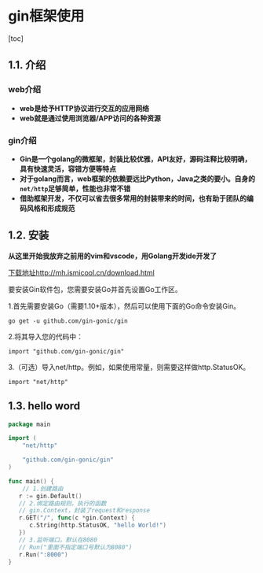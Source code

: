 # gin框架使用

[toc]

## 1.1. 介绍

### web介绍

+ **web是给予HTTP协议进行交互的应用网络**
+ **web就是通过使用浏览器/APP访问的各种资源**



### gin介绍

- **Gin是一个golang的微框架，封装比较优雅，API友好，源码注释比较明确，具有快速灵活，容错方便等特点**
- **对于golang而言，web框架的依赖要远比Python，Java之类的要小。自身的`net/http`足够简单，性能也非常不错**
- **借助框架开发，不仅可以省去很多常用的封装带来的时间，也有助于团队的编码风格和形成规范**

## 1.2. 安装

**从这里开始我放弃之前用的vim和vscode，用Golang开发ide开发了**

[下载地址http://mh.ismicool.cn/download.html](http://mh.ismicool.cn/download.html)



要安装Gin软件包，您需要安装Go并首先设置Go工作区。

1.首先需要安装Go（需要1.10+版本），然后可以使用下面的Go命令安装Gin。

```
go get -u github.com/gin-gonic/gin
```

2.将其导入您的代码中：

```
import "github.com/gin-gonic/gin"
```

3.（可选）导入net/http。例如，如果使用常量，则需要这样做http.StatusOK。

```
import "net/http"
```



## 1.3. hello word

```go
package main

import (
    "net/http"

    "github.com/gin-gonic/gin"
)

func main() {
    // 1.创建路由
   r := gin.Default()
   // 2.绑定路由规则，执行的函数
   // gin.Context，封装了request和response
   r.GET("/", func(c *gin.Context) {
      c.String(http.StatusOK, "hello World!")
   })
   // 3.监听端口，默认在8080
   // Run("里面不指定端口号默认为8080") 
   r.Run(":8000")
}
```

